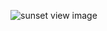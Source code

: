 ![sunset view image](https://res.cloudinary.com/strive/image/upload/w_1000,h_1000,c_limit/b6292404d20954f1757248530bb325f7-2-14_at_18.png)